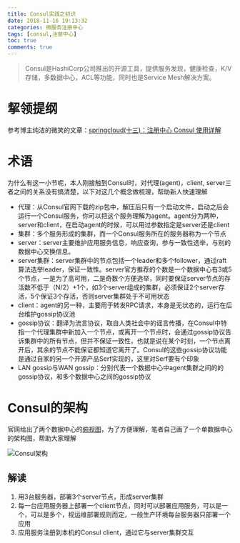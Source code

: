 ```yaml
---
title: Consul实践之初识
date: 2018-11-16 19:13:32
categories: 微服务注册中心
tags: [consul,注册中心]
toc: true
comments: true
---
```


>Consul是HashiCorp公司推出的开源工具，提供服务发现，健康检查，K/V存储，多数据中心，ACL等功能，同时也是Service Mesh解决方案。

# 挈领提纲
参考博主纯洁的微笑的文章：[springcloud(十三)：注册中心 Consul 使用详解](http://www.ityouknow.com/springcloud/2018/07/20/spring-cloud-consul.html)

# 术语
为什么有这一小节呢，本人刚接触到Consul时，对代理(agent)，client, server三者之间的关系没有搞清楚，以下对这几个概念做梳理，帮助新人快速理解

* 代理：从Consul官网下载的zip包中，解压后只有一个启动文件，启动之后会运行一个Consul服务，你可以把这个服务理解为agent。agent分为两种，server和client，在启动agent的时候，可以用过参数指定是server还是client
* 集群：多个服务形成的集群，而一个Consul服务所在的服务器称为一个节点
* server：server主要维护应用服务信息，响应查询，参与一致性选举，与别的数据中心交换信息。
* server集群：server集群中的节点包括一个leader和多个follower，通过raft算法选举leader，保证一致性。server官方推荐的个数是一个数据中心有3或5个节点，一是为了高可用，二是奇数个方便选举，同时要保证server节点的存活数不低于（N/2）+1个，如3个server组成的集群，必须保证2个server存活，5个保证3个存活，否则server集群处于不可用状态
* client：agent的另一种，主要用于转发RPC请求，本身是无状态的，运行在后台维护gossip协议池
* gossip协议：翻译为流言协议，取自人类社会中的谣言传播，在Consul中特指一个代理集群中新加入一个节点，或离开一个节点时，会通过gossip协议告诉集群中的所有节点，但并不保证一致性，也就是说在某个时刻，一个节点离开后，其余的节点不能保证都知道它离开了。Consul的这些gossip协议功能是通过自家的另一个开源产品Serf实现的，这里对Serf要有个印象
* LAN gossip与WAN gossip：分别代表一个数据中心中agent集群之间的的gossip协议，和多个数据中心之间的gossip协议

# Consul的架构

官网给出了两个数据中心的[俯视图](https://www.consul.io/docs/internals/architecture.html)，为了方便理解，笔者自己画了一个单数据中心的架构图，帮助大家理解

![Consul架构](https://ws1.sinaimg.cn/large/006tNbRwly1fxhzyjkmpuj30mh0glt97.jpg)

## 解读

1. 用3台服务器，部署3个server节点，形成server集群
2. 每一台应用服务器上部署一个client节点，同时可以部署应用服务，可以是一个，可以是多个，视运维部署规则而定，一般生产环境每台服务器只部署一个应用
3. 应用服务注册到本机的Consul client，通过它与server集群交互
